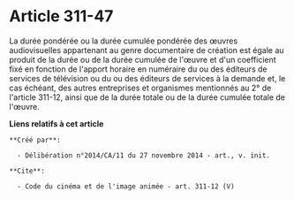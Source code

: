 # Article 311-47

La durée pondérée ou la durée cumulée pondérée des œuvres audiovisuelles appartenant au genre documentaire de création est
égale au produit de la durée ou de la durée cumulée de l'œuvre et d'un coefficient fixé en fonction de l'apport horaire en
numéraire du ou des éditeurs de services de télévision ou du ou des éditeurs de services à la demande et, le cas échéant, des
autres entreprises et organismes mentionnés au 2° de l'article 311-12, ainsi que de la durée totale ou de la durée cumulée
totale de l'œuvre.

**Liens relatifs à cet article**

	**Créé par**:

	  - Délibération n°2014/CA/11 du 27 novembre 2014 - art., v. init.

	**Cite**:

	  - Code du cinéma et de l'image animée - art. 311-12 (V)
